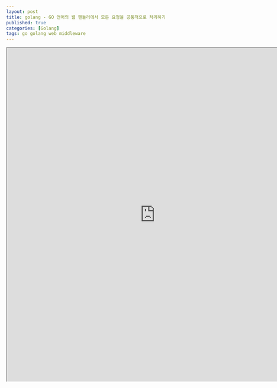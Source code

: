 ```yaml
---
layout: post
title: golang - GO 언어의 웹 핸들러에서 모든 요청을 공통적으로 처리하기
published: true
categories: [Golang]
tags: go golang web middleware
---
```

<iframe width="800" height="900" src="https://docs.google.com/document/d/e/2PACX-1vRoaDClExkgQJtK1bQ4Afm7NBMwcEH5Y481MTGn-tcGeDAhXPybSyV9D4DyzoSAlETJEanu6kJfNuXw/pub?embedded=true"></iframe>    
  
